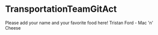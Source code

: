 # TransportationTeamGitAct

Please add your name and your favorite food here!
Tristan Ford - Mac 'n' Cheese
